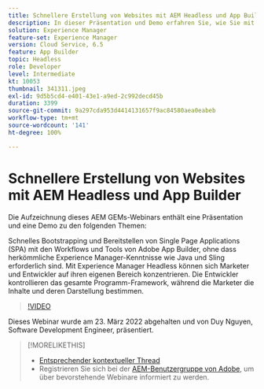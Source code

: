 ```yaml
---
title: Schnellere Erstellung von Websites mit AEM Headless und App Builder
description: In dieser Präsentation und Demo erfahren Sie, wie Sie mit den Workflows und Tools von Adobe App Builder schnell eine Single Page Application (SPA) bootstrappen und bereitstellen können.
solution: Experience Manager
feature-set: Experience Manager
version: Cloud Service, 6.5
feature: App Builder
topic: Headless
role: Developer
level: Intermediate
kt: 10053
thumbnail: 341311.jpeg
exl-id: 9d5b5cd4-e401-43e1-a9ed-2c992decd45b
duration: 3399
source-git-commit: 9a297cda953d4414131657f9ac84580aea0eabeb
workflow-type: tm+mt
source-wordcount: '141'
ht-degree: 100%

---
```


# Schnellere Erstellung von Websites mit AEM Headless und App Builder

Die Aufzeichnung dieses AEM GEMs-Webinars enthält eine Präsentation und eine Demo zu den folgenden Themen:

Schnelles Bootstrapping und Bereitstellen von Single Page Applications (SPA) mit den Workflows und Tools von Adobe App Builder, ohne dass herkömmliche Experience Manager-Kenntnisse wie Java und Sling erforderlich sind. Mit Experience Manager Headless können sich Marketer und Entwickler auf ihren eigenen Bereich konzentrieren. Die Entwickler kontrollieren das gesamte Programm-Framework, während die Marketer die Inhalte und deren Darstellung bestimmen.

>[!VIDEO](https://video.tv.adobe.com/v/341311/?quality=12&learn=on)

Dieses Webinar wurde am 23. März 2022 abgehalten und von Duy Nguyen, Software Development Engineer, präsentiert.

>[!MORELIKETHIS]
>
>* [Entsprechender kontextueller Thread](https://adobe.ly/3LkSWdm)
>* Registrieren Sie sich bei der [AEM-Benutzergruppe von Adobe](https://aem-augs.adobe.com/), um über bevorstehende Webinare informiert zu werden.


<!-- >>* [Corresponding Adobe Experience Manager User Group Event page](https://aem-augs.adobe.com/details/adobe-experience-manager-aem-learning-chapter-presents-aem-gems-build-sites-faster-with-aem-headless-and-app-builder/) -->
